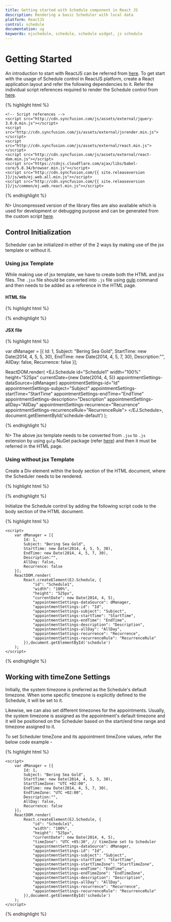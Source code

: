```yaml
---
title: Getting started with Schedule component in React JS	
description: Rendering a basic Scheduler with local data
platform: ReactJS
control: schedule
documentation: ug
keywords: ejschedule, schedule, schedule widget, js schedule 
---
```


# Getting Started

An introduction to start with ReactJS can be referred from [here](/reactjs/overview#getting-started-with-react). To get start with the usage of Schedule control in ReactJS platform, create a React application layout and refer the following dependencies to it. Refer the individual script references required to render the Schedule control from [here](/reactjs/schedule/dependencies).

{% highlight html %}

<head>
    <meta charset="utf-8" />
    <title>Getting Started - Schedule</title>
    <!-- CSS reference -->
    <link href="http://cdn.syncfusion.com/{{ site.releaseversion }}/js/web/flat-azure/ej.web.all.min.css" rel="stylesheet" />

    <!-- Script references -->
    <script src="http://cdn.syncfusion.com/js/assets/external/jquery-3.0.0.min.js"></script>
    <script src="http://cdn.syncfusion.com/js/assets/external/jsrender.min.js"></script>
    <script src="http://cdn.syncfusion.com/js/assets/external/react.min.js"></script>
    <script src="http://cdn.syncfusion.com/js/assets/external/react-dom.min.js"></script>
    <script src="https://cdnjs.cloudflare.com/ajax/libs/babel-core/5.8.34/browser.min.js"></script>
    <script src="http://cdn.syncfusion.com/{{ site.releaseversion }}/js/web/ej.web.all.min.js"></script>
    <script src="http://cdn.syncfusion.com/{{ site.releaseversion }}/js/common/ej.web.react.min.js"></script>
</head>

{% endhighlight %}

N> Uncompressed version of the library files are also available which is used for development or debugging purpose and can be generated from the custom script [here](http://csg.syncfusion.com).

## Control Initialization

Scheduler can be initialized in either of the 2 ways by making use of the jsx template or without it.

### Using jsx Template

While making use of jsx template, we have to create both the HTML and jsx files. The `.jsx` file should be converted into `.js` file using [gulp](/reactjs/overview#converting-jsx-to-javascript-with-react) command and then needs to be added as a reference in the HTML page.

#### HTML file

{% highlight html %}

<div id="schedule-default"></div>
<script src="scripts/default.js"></script>

{% endhighlight %}

#### JSX file

{% highlight html %}

var dManager = [{
    Id: 1,
    Subject: "Bering Sea Gold",
    StartTime: new Date(2014, 4, 5, 5, 30),
    EndTime: new Date(2014, 4, 5, 7, 30),
    Description:"",
    AllDay: false,
    Recurrence: false
}];

ReactDOM.render(
      <EJ.Schedule id="Schedule1"
                   width="100%"
                   height="525px"
                   currentDate={new Date(2014, 4, 5)}
                   appointmentSettings-dataSource={dManager}
                   appointmentSettings-id="Id"
                   appointmentSettings-subject="Subject"
                   appointmentSettings-startTime="StartTime"
                   appointmentSettings-endTime="EndTime"
                   appointmentSettings-description="Description"
                   appointmentSettings-allDay="AllDay"
                   appointmentSettings-recurrence="Recurrence"
                   appointmentSettings-recurrenceRule="RecurrenceRule">
      </EJ.Schedule>, document.getElementById('schedule-default')
);

{% endhighlight %}

N> The above jsx template needs to be converted from `.jsx` to `.js` extension by using `gulp` NuGet package (refer [here](/reactjs/overview#converting-jsx-to-javascript-with-react)) and then it must be referred in the HTML page.

### Using without jsx Template

Create a Div element within the body section of the HTML document, where the Scheduler needs to be rendered.

{% highlight html %}

<body>
	<div id="schedule"></div>
</body>

{% endhighlight %}

Initialize the Schedule control by adding the following script code to the body section of the HTML document.

{% highlight html %}

<body> 
    <div id="schedule"></div>

    <script>
        var dManager = [{
            Id: 1,
            Subject: "Bering Sea Gold",
            StartTime: new Date(2014, 4, 5, 5, 30),
            EndTime: new Date(2014, 4, 5, 7, 30),
            Description:"",
            AllDay: false,
            Recurrence: false
        }];
        ReactDOM.render(
            React.createElement(EJ.Schedule, {
                "id": "Schedule1",
                "width": "100%",
                "height": "525px",
                "currentDate": new Date(2014, 4, 5),
                "appointmentSettings-dataSource": dManager,
                "appointmentSettings-id": "Id",
                "appointmentSettings-subject": "Subject",
                "appointmentSettings-startTime": "StartTime",
                "appointmentSettings-endTime": "EndTime",
                "appointmentSettings-description": "Description",
                "appointmentSettings-allDay": "AllDay",
                "appointmentSettings-recurrence": "Recurrence",
                "appointmentSettings-recurrenceRule": "RecurrenceRule"
            }),document.getElementById('schedule')
        );
    </script>
</body>

{% endhighlight %}

## Working with timeZone Settings

Initially, the system timezone is preferred as the Schedule's default timezone. When some specific timezone is explicitly defined to the Schedule, it will be set to it.

Likewise, we can also set different timezones for the appointments. Usually, the system timezone is assigned as the appointment's default timezone and it will be positioned on the Scheduler based on the start/end time range and timezone assigned to it.

To set Scheduler timeZone and its appointment timeZone values, refer the below code example -

{% highlight html %}

<body> 
    <div id="schedule"></div>

    <script>
        var dManager = [{
            Id: 1,
            Subject: "Bering Sea Gold",
            StartTime: new Date(2014, 4, 5, 5, 30),
            StartTimeZone: "UTC +02:00",
            EndTime: new Date(2014, 4, 5, 7, 30),
            EndTimeZone: "UTC +02:00",
            Description:"",
            AllDay: false,
            Recurrence: false
        }];
        ReactDOM.render(
            React.createElement(EJ.Schedule, {
                "id": "Schedule1",
                "width": "100%",
                "height": "525px",
                "currentDate": new Date(2014, 4, 5),
                "timeZone": "UTC +05:30", // timeZone set to Scheduler
                "appointmentSettings-dataSource": dManager,
                "appointmentSettings-id": "Id",
                "appointmentSettings-subject": "Subject",
                "appointmentSettings-startTime": "StartTime",
                "appointmentSettings-startTimeZone": "StartTimeZone",
                "appointmentSettings-endTime": "EndTime",
                "appointmentSettings-endTimeZone": "EndTimeZone",
                "appointmentSettings-description": "Description",
                "appointmentSettings-allDay": "AllDay",
                "appointmentSettings-recurrence": "Recurrence",
                "appointmentSettings-recurrenceRule": "RecurrenceRule"
            }),document.getElementById('schedule')
        );
    </script>
</body>

{% endhighlight %}
